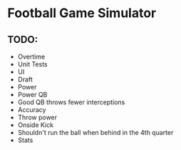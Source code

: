 # Football Game Simulator

## TODO:
* Overtime
* Unit Tests
* UI
* Draft
* Power
* Power QB
* Good QB throws fewer interceptions
* Accuracy
* Throw power
* Onside Kick
* Shouldn't run the ball when behind in the 4th quarter
* Stats
